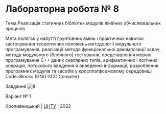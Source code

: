 ﻿# Лабораторна робота № 8

Тема:Реалізація статичних бібліотек модулів лінійних обчислювальних процесів

Мета:полягає у набутті ґрунтовних вмінь і практичних навичок застосування теоретичних положень методології модульного програмування, реалізації метода функціональної декомпозиції задач, метода модульного (блочного) тестування, представлення мовою програмування С++ даних скалярних типів, арифметичних і логічних операцій, потокового введення й виведення інформації, розроблення програмних модулів та засобів у кросплатформовому середовищі Code::Blocks (GNU GCC Compiler).

Завдання
![8](https://user-images.githubusercontent.com/92647283/173373763-49f73451-d83b-4c3c-a34b-07255d765957.png)

Варіант № 1


Кропивницький | <a href="http://www.kntu.kr.ua/">ЦНТУ</a> | 2022
